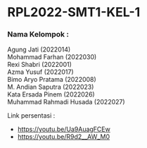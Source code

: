 # RPL2022-SMT1-KEL-1

### Nama Kelompok : </br>

Agung Jati (2022014) </br>
Mohammad Farhan (2022030) </br>
Rexi Shabri (2022001) </br>
Azma Yusuf (2022017) </br>
Bimo Aryo Pratama (2022008) </br>
M. Andian Saputra (2022023) </br>
Kata Ersada Pinem (2022026) </br>
Muhammad Rahmadi Husada (2022027) </br>

Link persentasi : 
- https://youtu.be/Ua9AuagFCEw
- https://youtu.be/R9d2__AW_M0
